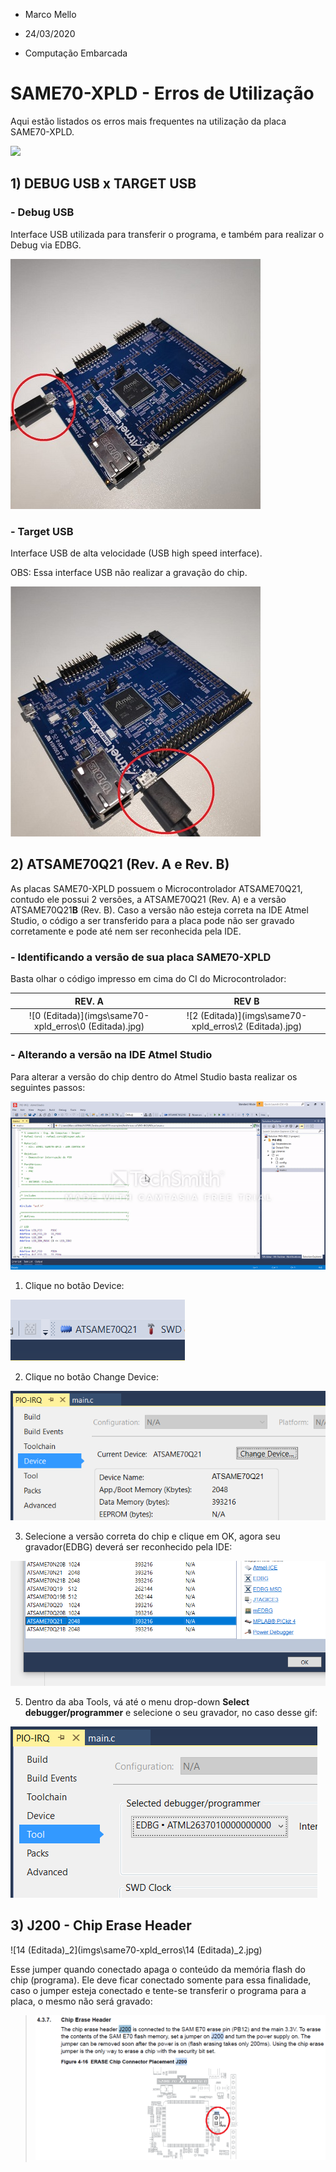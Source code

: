 - Marco Mello

- 24/03/2020
- Computação Embarcada

# SAME70-XPLD - Erros de Utilização

Aqui estão listados os erros mais frequentes na utilização da placa SAME70-XPLD.

![](C:\Users\MarcoASMA.INSPER\Downloads\ATSAME70XPLD_SPL.jpg)

## 1) DEBUG USB x TARGET USB

### - Debug USB

Interface USB utilizada para transferir o programa, e também para realizar o Debug via EDBG.

![](imgs\same70-xpld_erros\9_editada.jpg)



### - Target USB

Interface USB de alta velocidade (USB high speed interface).

OBS: Essa interface USB não realizar a gravação do chip.

![](imgs\same70-xpld_erros\12_editada.jpg)



## 2) ATSAME70Q21 (Rev. A e Rev. B)

As placas SAME70-XPLD possuem o Microcontrolador ATSAME70Q21, contudo ele possui 2 versões, a ATSAME70Q21 (Rev. A) e a versão ATSAME70Q21**B** (Rev. B). Caso a versão não esteja correta na IDE Atmel Studio, o código a ser transferido para a placa pode não ser gravado corretamente e pode até nem ser reconhecida pela IDE.

### - Identificando a versão de sua placa SAME70-XPLD

Basta olhar o código impresso em cima do CI do Microcontrolador:

|                            REV. A                            |                            REV B                             |
| :----------------------------------------------------------: | :----------------------------------------------------------: |
| ![0 (Editada)](imgs\same70-xpld_erros\0 (Editada).jpg) | ![2 (Editada)](imgs\same70-xpld_erros\2 (Editada).jpg) |



### - Alterando a versão na IDE Atmel Studio

Para alterar a versão do chip dentro do Atmel Studio basta realizar os seguintes passos:

![FAQ_ATSAME70xpld](imgs\same70-xpld_erros\FAQ_ATSAME70xpld.gif)



1. Clique no botão Device:

![device](imgs\same70-xpld_erros\\device.PNG)



2. Clique no botão Change Device:

![ChangeDevice](imgs\same70-xpld_erros\ChangeDevice.PNG)



3. Selecione a versão correta do chip e clique em OK, agora seu gravador(EDBG) deverá ser reconhecido pela IDE:

![selection](imgs\same70-xpld_erros\selection.PNG)



5. Dentro da aba Tools, vá até o menu drop-down **Select debugger/programmer** e selecione o seu gravador, no caso desse gif:

![SelectDebugger](imgs\same70-xpld_erros\SelectDebugger.PNG)



## 3) J200 - Chip Erase Header

![14 (Editada)_2](imgs\same70-xpld_erros\14 (Editada)_2.jpg)

Esse jumper quando conectado apaga o conteúdo da memória flash do chip (programa). Ele deve ficar conectado somente para essa finalidade, caso o jumper esteja conectado e tente-se transferir o programa para a placa, o mesmo não será gravado:

> ![chipErase](imgs\same70-xpld_erros\chipErase.PNG)
